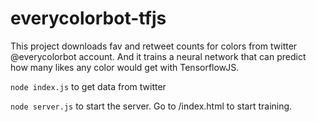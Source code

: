 # everycolorbot-tfjs

This project downloads fav and retweet counts for colors from twitter @everycolorbot account. And it trains a neural network that can predict how many likes any color would get with TensorflowJS.

`node index.js` to get data from twitter

`node server.js` to start the server. Go to /index.html to start training.
